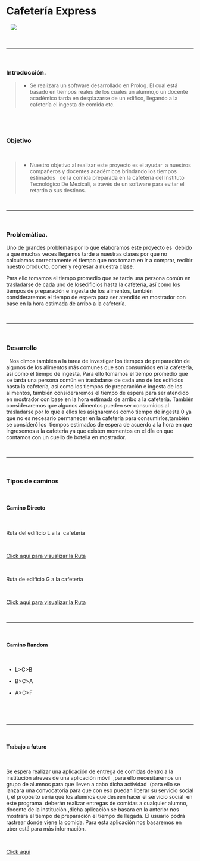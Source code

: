 

# Cafetería Express

  
![](https://github.com/migueshock/cafeteriaExpress/blob/master/17200739_1635687669835626_231279714_o.jpg)

 

---

 
### Introducción.

> - Se realizara un software desarrollado en Prolog. El cual está basado en tiempos reales de los cuales un alumno,o un docente académico tarda en desplazarse de un edifico, llegando a la cafetería el ingesta de comida etc.

 
---

### Objetivo

 

> - Nuestro objetivo al realizar este proyecto es el ayudar  a nuestros compañeros y docentes académicos brindando los tiempos estimados   de la comida preparada en la cafetería del Instituto Tecnológico De Mexicali, a través de un software para evitar el retardo a sus destinos. 

  

---

 

### Problemática.


Uno de grandes problemas por lo que elaboramos este proyecto es  debido a que muchas veces llegamos tarde a nuestras clases por que no calculamos correctamente el tiempo que nos tomara en ir a comprar, recibir nuestro producto, comer y regresar a nuestra clase.

Para ello tomamos el tiempo promedio que se tarda una persona común en trasladarse de cada uno de losedificios hasta la cafetería, así como los tiempos de preparación e ingesta de los alimentos, también consideraremos el tiempo de espera para ser atendido en mostrador con base en la hora estimada de arribo a la cafetería. 

 

---

 

### Desarrollo

 
Nos dimos también a la tarea de investigar los tiempos de preparación de algunos de los alimentos más comunes que son consumidos en la cafetería, así como el tiempo de ingesta, Para ello tomamos el tiempo promedio que se tarda una persona común en trasladarse de cada uno de los edificios hasta la cafetería, así como los tiempos de preparación e ingesta de los alimentos, también consideraremos el tiempo de espera para ser atendido en mostrador con base en la hora estimada de arribo a la cafetería. También consideraremos que algunos alimentos pueden ser consumidos al trasladarse por lo que a ellos les asignaremos como tiempo de ingesta 0 ya que no es necesario permanecer en la cafetería para consumirlos,también se consideró los  tiempos estimados de espera de acuerdo a la hora en que ingresemos a la cafetería ya que existen momentos en el día en que contamos con un cuello de botella en mostrador.

 

---

 

### Tipos de caminos

 

#### Camino Directo

 

Ruta del edificio L a la 
cafetería

 

[Click aqui para visualizar la Ruta](https://github.com/mikyackerman/cafeteriaExpress/blob/master/RUTACAFERTERIA%20AL%20(L).png)

 
 

Ruta de edificio G a la cafetería

 

[Click aqui para visualizar la Ruta](https://github.com/migueshock/cafeteriaExpress/blob/master/cafeteria%20ruta%20g%20al%20cafeteria.jpg)

 

---

 

#### Camino Random

 

- L>C>B

- B>C>A

- A>C>F

 

 

---

 

#### Trabajo a futuro

 

Se espera realizar una aplicación de entrega de comidas dentro a la institución atreves de una aplicación móvil  ,para ello necesitaremos un grupo de alumnos para que lleven a cabo dicha actividad  (para ello se lanzara una convocatoria para que con eso puedan liberar su servicio social ), el propósito seria que los alumnos que deseen hacer el servicio social  en este programa  deberán realizar entregas de comidas a cualquier alumno, docente de la institución ,dicha aplicación se basara en la anterior nos mostrara el tiempo de preparación el tiempo de llegada. El usuario podrá rastrear donde viene la comida. Para esta aplicación nos basaremos en uber está para más información.

 

[Click
aqui](http://tecnologia.hola.com/uber-eats-tu-comida-sobre-ruedas/3416/)

